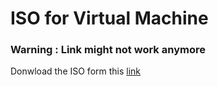 # ISO for Virtual Machine

### Warning : Link might not work anymore


Donwload the ISO form this [link](https://drive.google.com/drive/folders/17sXb6e28Ea_i2z538MpQEk3LHlDQaS-l)
